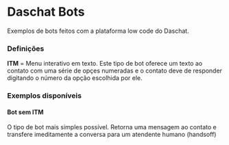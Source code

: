 # Daschat Bots
Exemplos de bots feitos com a plataforma low code do Daschat.

### Definições
**ITM** = Menu interativo em texto. Este tipo de bot oferece um texto ao contato com uma série de opçes numeradas e o contato deve de responder digitando o número da opção escolhida por ele.

### Exemplos disponíveis

#### Bot sem ITM
O tipo de bot mais simples possível. Retorna uma mensagem ao contato e transfere imeditamente a conversa para um atendente humano (handsoff)


